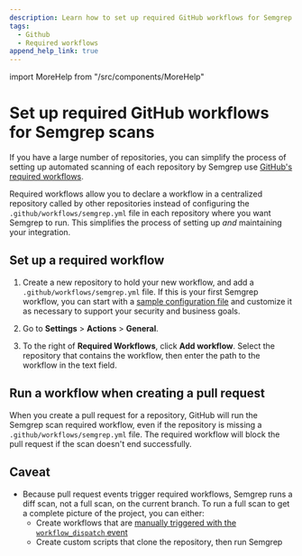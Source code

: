 ```yaml
---
description: Learn how to set up required GitHub workflows for Semgrep scans.
tags:
  - Github
  - Required workflows
append_help_link: true
---
```


import MoreHelp from "/src/components/MoreHelp"

# Set up required GitHub workflows for Semgrep scans
 
If you have a large number of repositories, you can simplify the process of setting up automated scanning of each repository by Semgrep use [GitHub's required workflows](https://docs.github.com/en/actions/using-workflows/required-workflows).

Required workflows allow you to declare a workflow in a centralized repository called by other repositories instead of configuring the `.github/workflows/semgrep.yml` file in each repository where you want Semgrep to run. This simplifies the process of setting up *and* maintaining your integration.

## Set up a required workflow

1. Create a new repository to hold your new workflow, and add a `.github/workflows/semgrep.yml` file. If this is your first Semgrep workflow, you can start with a [sample configuration file](https://semgrep.dev/docs/semgrep-ci/sample-ci-configs/#sample-github-actions-configuration-file) and customize it as necessary to support your security and business goals.

2. Go to **Settings** > **Actions** > **General**.

3. To the right of **Required Workflows**, click **Add workflow**. Select the repository that contains the workflow, then enter the path to the workflow in the text field. 

## Run a workflow when creating a pull request

When you create a pull request for a repository, GitHub will run the Semgrep scan required workflow, even if the repository is missing a `.github/workflows/semgrep.yml` file. The required workflow will block the pull request if the scan doesn't end successfully.

## Caveat

* Because pull request events trigger required workflows, Semgrep runs a diff scan, not a full scan, on the current branch. To run a full scan to get a complete picture of the project, you can either:
    * Create workflows that are [manually triggered with the `workflow_dispatch` event](https://github.blog/changelog/2020-07-06-github-actions-manual-triggers-with-workflow_dispatch/)
    * Create custom scripts that clone the repository, then run Semgrep

<MoreHelp />

